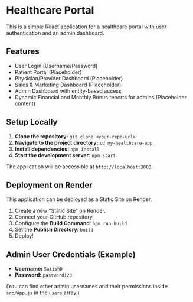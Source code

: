 # Healthcare Portal

This is a simple React application for a healthcare portal with user authentication and an admin dashboard.

## Features

* User Login (Username/Password)
* Patient Portal (Placeholder)
* Physician/Provider Dashboard (Placeholder)
* Sales & Marketing Dashboard (Placeholder)
* Admin Dashboard with entity-based access
* Dynamic Financial and Monthly Bonus reports for admins (Placeholder content)

## Setup Locally

1.  **Clone the repository:**
    `git clone <your-repo-url>`
2.  **Navigate to the project directory:**
    `cd my-healthcare-app`
3.  **Install dependencies:**
    `npm install`
4.  **Start the development server:**
    `npm start`

The application will be accessible at `http://localhost:3000`.

## Deployment on Render

This application can be deployed as a Static Site on Render.

1.  Create a new "Static Site" on Render.
2.  Connect your GitHub repository.
3.  Configure the **Build Command**: `npm run build`
4.  Set the **Publish Directory**: `build`
5.  Deploy!

## Admin User Credentials (Example)

* **Username:** `SatishD`
* **Password:** `password123`

(You can find other admin usernames and their permissions inside `src/App.js` in the `users` array.)

